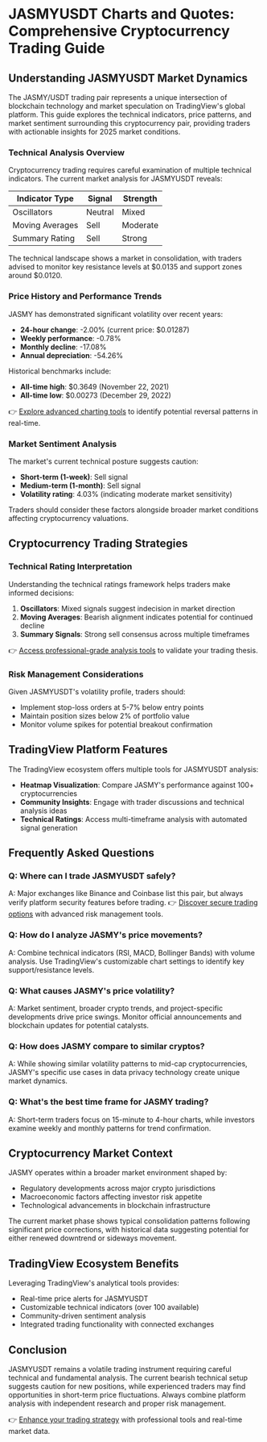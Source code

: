 # JASMYUSDT Charts and Quotes: Comprehensive Cryptocurrency Trading Guide

## Understanding JASMYUSDT Market Dynamics

The JASMY/USDT trading pair represents a unique intersection of blockchain technology and market speculation on TradingView's global platform. This guide explores the technical indicators, price patterns, and market sentiment surrounding this cryptocurrency pair, providing traders with actionable insights for 2025 market conditions.

### Technical Analysis Overview

Cryptocurrency trading requires careful examination of multiple technical indicators. The current market analysis for JASMYUSDT reveals:

| Indicator Type       | Signal     | Strength     |
|----------------------|------------|--------------|
| Oscillators          | Neutral    | Mixed        |
| Moving Averages      | Sell       | Moderate     |
| Summary Rating       | Sell       | Strong       |

The technical landscape shows a market in consolidation, with traders advised to monitor key resistance levels at $0.0135 and support zones around $0.0120.

### Price History and Performance Trends

JASMY has demonstrated significant volatility over recent years:
- **24-hour change**: -2.00% (current price: $0.01287)
- **Weekly performance**: -0.78%
- **Monthly decline**: -17.08%
- **Annual depreciation**: -54.26%

Historical benchmarks include:
- **All-time high**: $0.3649 (November 22, 2021)
- **All-time low**: $0.00273 (December 29, 2022)

👉 [Explore advanced charting tools](https://bit.ly/okx-bonus) to identify potential reversal patterns in real-time.

### Market Sentiment Analysis

The market's current technical posture suggests caution:
- **Short-term (1-week)**: Sell signal
- **Medium-term (1-month)**: Sell signal
- **Volatility rating**: 4.03% (indicating moderate market sensitivity)

Traders should consider these factors alongside broader market conditions affecting cryptocurrency valuations.

## Cryptocurrency Trading Strategies

### Technical Rating Interpretation

Understanding the technical ratings framework helps traders make informed decisions:
1. **Oscillators**: Mixed signals suggest indecision in market direction
2. **Moving Averages**: Bearish alignment indicates potential for continued decline
3. **Summary Signals**: Strong sell consensus across multiple timeframes

👉 [Access professional-grade analysis tools](https://bit.ly/okx-bonus) to validate your trading thesis.

### Risk Management Considerations

Given JASMYUSDT's volatility profile, traders should:
- Implement stop-loss orders at 5-7% below entry points
- Maintain position sizes below 2% of portfolio value
- Monitor volume spikes for potential breakout confirmation

## TradingView Platform Features

The TradingView ecosystem offers multiple tools for JASMYUSDT analysis:
- **Heatmap Visualization**: Compare JASMY's performance against 100+ cryptocurrencies
- **Community Insights**: Engage with trader discussions and technical analysis ideas
- **Technical Ratings**: Access multi-timeframe analysis with automated signal generation

## Frequently Asked Questions

### Q: Where can I trade JASMYUSDT safely?
A: Major exchanges like Binance and Coinbase list this pair, but always verify platform security features before trading. 👉 [Discover secure trading options](https://bit.ly/okx-bonus) with advanced risk management tools.

### Q: How do I analyze JASMY's price movements?
A: Combine technical indicators (RSI, MACD, Bollinger Bands) with volume analysis. Use TradingView's customizable chart settings to identify key support/resistance levels.

### Q: What causes JASMY's price volatility?
A: Market sentiment, broader crypto trends, and project-specific developments drive price swings. Monitor official announcements and blockchain updates for potential catalysts.

### Q: How does JASMY compare to similar cryptos?
A: While showing similar volatility patterns to mid-cap cryptocurrencies, JASMY's specific use cases in data privacy technology create unique market dynamics.

### Q: What's the best time frame for JASMY trading?
A: Short-term traders focus on 15-minute to 4-hour charts, while investors examine weekly and monthly patterns for trend confirmation.

## Cryptocurrency Market Context

JASMY operates within a broader market environment shaped by:
- Regulatory developments across major crypto jurisdictions
- Macroeconomic factors affecting investor risk appetite
- Technological advancements in blockchain infrastructure

The current market phase shows typical consolidation patterns following significant price corrections, with historical data suggesting potential for either renewed downtrend or sideways movement.

## TradingView Ecosystem Benefits

Leveraging TradingView's analytical tools provides:
- Real-time price alerts for JASMYUSDT
- Customizable technical indicators (over 100 available)
- Community-driven sentiment analysis
- Integrated trading functionality with connected exchanges

## Conclusion

JASMYUSDT remains a volatile trading instrument requiring careful technical and fundamental analysis. The current bearish technical setup suggests caution for new positions, while experienced traders may find opportunities in short-term price fluctuations. Always combine platform analysis with independent research and proper risk management.

👉 [Enhance your trading strategy](https://bit.ly/okx-bonus) with professional tools and real-time market data.